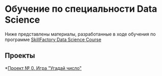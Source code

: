 # Обучение по специальности Data Science

Ниже представлены материалы, разработанные в ходе обучения по программе [SkillFactory Data Science Course](https://skillfactory.ru/data-scientist)

## Проекты

*[Проект № 0. Игра "Угадай число"](https://github.com/alexlapshov89/ALapshov_coding)
